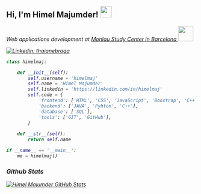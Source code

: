<h2> Hi, I'm Himel Majumder!
<img src="https://media.giphy.com/media/Cmr1OMJ2FN0B2/giphy.gif" width="30">
</h2>

<p><em>Web applications development at <a href="https://www.monlau.com/"> Monlau Study Center in Barcelona </a><img src="https://media.giphy.com/media/fhAwk4DnqNgw8/giphy.gif" width="40">

[![Linkedin: thaianebraga](https://img.shields.io/badge/-himelmaj-blue?style=flat-square&logo=Linkedin&logoColor=white&link=https://www.linkedin.com/in/himelmaj/)](https://www.linkedin.com/in/himelmaj/)




```python
class himelmaj:

    def __init__(self):
        self.username = 'himelmaj'
        self.name = 'Himel Majumder'
        self.linkedin = 'https://linkedin.com/in/himelmaj'
        self.code = {
            'frontend': ['HTML', 'CSS', 'JavaScript', 'Boostrap', 'C++'],
            'backend': ['JAVA', 'Pyhton', 'C++'],
            'database': ['SQL'],
            'tools': ['GIT', 'GitHub'],
        }
        
    def __str__(self):
        return self.name

if __name__ == '__main__':
    me = himelmaj()


```
    
### Github Stats

[![Himel Majumder GitHub Stats](https://github-readme-stats.vercel.app/api?username=himelmaj&show_icons=true&count_private=true)](https://github.com/himelmaj)
    
  



<!--
**himelmaj/himelmaj** is a ✨ _special_ ✨ repository because its `README.md` (this file) appears on your GitHub profile.

Here are some ideas to get you started:

- 🔭 I’m currently working on ...
- 🌱 I’m currently learning ...
- 👯 I’m looking to collaborate on ...
- 🤔 I’m looking for help with ...
- 💬 Ask me about ...
- 📫 How to reach me: ...
- 😄 Pronouns: ...
- ⚡ Fun fact: ...
-->
